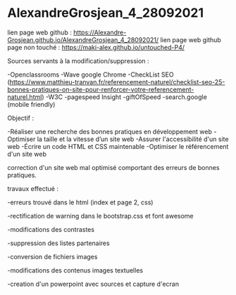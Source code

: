 # AlexandreGrosjean_4_28092021

lien page web github : https://Alexandre-Grosjean.github.io/AlexandreGrosjean_4_28092021/
lien page web github page non touché : https://maki-alex.github.io/untouched-P4/

Sources servants à la modification/suppression :

-Openclassrooms
-Wave google Chrome
-CheckList SEO (https://www.matthieu-tranvan.fr/referencement-naturel/checklist-seo-25-bonnes-pratiques-on-site-pour-renforcer-votre-referencement-naturel.html)
-W3C
-pagespeed Insight
-giftOfSpeed
-search.google (mobile friendly)

Objectif : 

-Réaliser une recherche des bonnes pratiques en développement web
-Optimiser la taille et la vitesse d’un site web
-Assurer l'accessibilité d'un site web
-Écrire un code HTML et CSS maintenable
-Optimiser le référencement d'un site web

correction d'un site web mal optimisé comportant des erreurs de bonnes pratiques.

travaux effectué :

-erreurs trouvé dans le html (index et page 2, css)

-rectification de warning dans le bootstrap.css et font awesome

-modifications des contrastes

-suppression des listes partenaires

-conversion de fichiers images

-modifications des contenus images textuelles

-creation d'un powerpoint avec sources et capture d'ecran

